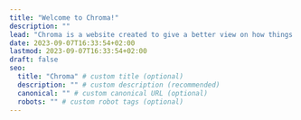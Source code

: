 ```yaml
---
title: "Welcome to Chroma!"
description: ""
lead: "Chroma is a website created to give a better view on how things work."
date: 2023-09-07T16:33:54+02:00
lastmod: 2023-09-07T16:33:54+02:00
draft: false
seo:
  title: "Chroma" # custom title (optional)
  description: "" # custom description (recommended)
  canonical: "" # custom canonical URL (optional)
  robots: "" # custom robot tags (optional)
---
```

